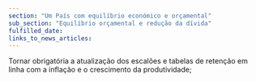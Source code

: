 ```yaml
---
section: "Um País com equilíbrio económico e orçamental"
sub_section: "Equilíbrio orçamental e redução da dívida"
fulfilled_date:
links_to_news_articles:
---
```


Tornar obrigatória a atualização dos escalões e tabelas de retenção em linha com a inflação e o crescimento da produtividade;